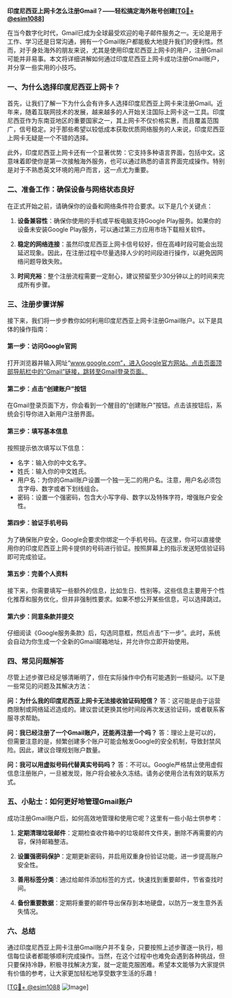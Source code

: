**印度尼西亚上网卡怎么注册Gmail？——轻松搞定海外账号创建[[TG💪+ @esim1088](https://t.me/s/esim1088)]**

在当今数字化时代，Gmail已成为全球最受欢迎的电子邮件服务之一。无论是用于工作、学习还是日常沟通，拥有一个Gmail账户都能极大地提升我们的便利性。然而，对于身处海外的朋友来说，尤其是使用印度尼西亚上网卡的用户，注册Gmail可能并非易事。本文将详细讲解如何通过印度尼西亚上网卡成功注册Gmail账户，并分享一些实用的小技巧。

### **一、为什么选择印度尼西亚上网卡？**

首先，让我们了解一下为什么会有许多人选择印度尼西亚上网卡来注册Gmail。近年来，随着互联网技术的发展，越来越多的人开始关注国际上网卡这一工具。印度尼西亚作为东南亚地区的重要国家之一，其上网卡不仅价格实惠，而且覆盖范围广，信号稳定。对于那些希望以较低成本获取优质网络服务的人来说，印度尼西亚上网卡无疑是一个不错的选择。

此外，印度尼西亚上网卡还有一个显著优势：它支持多种语言界面，包括中文。这意味着即使你是第一次接触海外服务，也可以通过熟悉的语言界面完成操作。特别是对于不熟悉英文环境的用户而言，这一点尤为重要。

### **二、准备工作：确保设备与网络状态良好**

在正式开始之前，请确保你的设备和网络条件符合要求。以下是几个关键点：

1. **设备兼容性**：确保你使用的手机或平板电脑支持Google Play服务。如果你的设备未安装Google Play服务，可以通过第三方应用市场下载相关软件。
   
2. **稳定的网络连接**：虽然印度尼西亚上网卡信号较好，但在高峰时段可能会出现延迟现象。因此，在注册过程中尽量选择人少的时间段进行操作，以避免因网络问题导致失败。

3. **时间充裕**：整个注册流程需要一定耐心，建议预留至少30分钟以上的时间来完成所有步骤。

### **三、注册步骤详解**

接下来，我们将一步步教你如何利用印度尼西亚上网卡注册Gmail账户。以下是具体的操作指南：

#### **第一步：访问Google官网**
打开浏览器并输入网址“www.google.com”，进入Google官方网站。点击页面顶部导航栏中的“Gmail”链接，跳转至Gmail登录页面。

#### **第二步：点击“创建账户”按钮**
在Gmail登录页面下方，你会看到一个醒目的“创建账户”按钮。点击该按钮后，系统会引导你进入新用户注册界面。

#### **第三步：填写基本信息**
按照提示依次填写以下信息：
- 名字：输入你的中文名字。
- 姓氏：输入你的中文姓氏。
- 用户名：为你的Gmail账户设置一个独一无二的用户名。注意，用户名必须包含字母、数字或者下划线组合。
- 密码：设置一个强密码，包含大小写字母、数字以及特殊字符，增强账户安全性。

#### **第四步：验证手机号码**
为了确保账户安全，Google会要求你绑定一个手机号码。在这里，你可以直接使用你的印度尼西亚上网卡提供的号码进行验证。按照屏幕上的指示发送短信验证码即可完成验证。

#### **第五步：完善个人资料**
接下来，你需要填写一些额外的信息，比如生日、性别等。这些信息主要用于个性化推荐和服务优化，但并非强制性要求。如果不想公开某些信息，可以选择跳过。

#### **第六步：同意条款并提交**
仔细阅读《Google服务条款》后，勾选同意框，然后点击“下一步”。此时，系统会自动为你生成一个全新的Gmail邮箱地址，并允许你立即开始使用。

### **四、常见问题解答**

尽管上述步骤已经足够清晰明了，但在实际操作中仍有可能遇到一些疑问。以下是一些常见的问题及其解决方法：

**问：为什么我的印度尼西亚上网卡无法接收验证码短信？**
答：这可能是由于运营商限制或网络延迟造成的。建议尝试更换其他时间段再次发送验证码，或者联系客服寻求帮助。

**问：我已经注册了一个Gmail账户，还能再注册一个吗？**
答：理论上是可以的，但需要注意的是，频繁创建多个账户可能会触发Google的安全机制，导致封禁风险。因此，建议合理规划账户数量。

**问：我可以用虚拟号码代替真实号码吗？**
答：不可以。Google严格禁止使用虚假信息注册账户，一旦被发现，账户将会被永久冻结。请务必使用合法有效的联系方式。

### **五、小贴士：如何更好地管理Gmail账户**

成功注册Gmail账户后，如何高效地管理和使用它呢？这里有一些小贴士供参考：

1. **定期清理垃圾邮件**：定期检查收件箱中的垃圾邮件文件夹，删除不再需要的内容，保持邮箱整洁。
   
2. **设置强密码保护**：定期更新密码，并启用双重身份验证功能，进一步提高账户安全性。

3. **善用标签分类**：通过给邮件添加标签的方式，快速找到重要邮件，节省查找时间。

4. **备份重要数据**：定期将重要的邮件导出保存到本地硬盘，以防万一发生意外丢失情况。

### **六、总结**

通过印度尼西亚上网卡注册Gmail账户并不复杂，只要按照上述步骤逐一执行，相信每位读者都能够顺利完成操作。当然，在这个过程中也难免会遇到各种挑战，但只要保持冷静，积极寻找解决方案，就一定能克服困难。希望本文能够为大家提供有价值的参考，让大家更加轻松地享受数字生活的乐趣！

[[TG💪+ @esim1088](https://t.me/s/esim1088) ![Image](https://i.postimg.cc/4NQfJmqS/Snipaste-2025-05-13-00-14-12.png)]